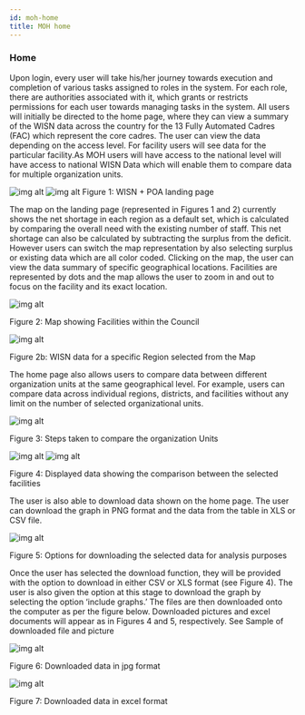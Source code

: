 ```yaml
---
id: moh-home
title: MOH home
---
```


### Home

Upon login, every user will take his/her journey towards execution and completion of various tasks assigned to roles in the system. For each role, there are authorities associated with it, which grants or restricts permissions for each user towards managing tasks in the system. All users will initially be directed to the home page, where they can view a summary of the WISN data across the country for the 13 Fully Automated Cadres (FAC) which represent the core cadres. The user can view the data depending on the access level. For facility users will see data for the particular facility.As MOH users will have access to the national level will have access to national WISN Data which will enable them to compare data for multiple organization units.

![img alt](/img/moh_home1.png)
![img alt](/img/moh-home2.png)
Figure 1: WISN + POA landing page

The map on the landing page (represented in Figures 1 and 2) currently shows the net shortage in each region as a default set, which is calculated by comparing the overall need with the existing number of staff. This net shortage can also be calculated by subtracting the surplus from the deficit. However users can switch the map representation by also selecting surplus or existing data which are all color coded. Clicking on the map, the user can view the data summary of specific geographical locations. Facilities are represented by dots and the map allows the user to zoom in and out to focus on the facility and its exact location.

![img alt](/img/map-moh.png)

Figure 2: Map showing Facilities within the Council

![img alt](/img/map-moh2.png)

Figure 2b: WISN data for a specific Region selected from the Map

The home page also allows users to compare data between different organization units at the same geographical level. For example, users can compare data across individual regions, districts, and facilities without any limit on the number of selected organizational units.

![img alt](/img/moh-home3.png)

Figure 3: Steps taken to compare the organization Units

![img alt](/img/moh-home4.png)
![img alt](/img/moh-home5.png)

Figure 4: Displayed data showing the comparison between the selected facilities

The user is also able to download data shown on the home page. The user can download the graph in PNG format and the data from the table in XLS or CSV file.

![img alt](/img/moh-home6.png)

Figure 5: Options for downloading the selected data for analysis purposes

Once the user has selected the download function, they will be provided with the option to download in either CSV or XLS format (see Figure 4). The user is also given the option at this stage to download the graph by selecting the option ‘include graphs.’ The files are then downloaded onto the computer as per the figure below. Downloaded pictures and excel documents will appear as in Figures 4 and 5, respectively.
See Sample of downloaded file and picture

![img alt](/img/moh-home7.png)

Figure 6: Downloaded data in jpg format

![img alt](/img/moh-home8.png)

Figure 7: Downloaded data in excel format
